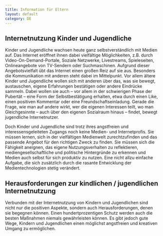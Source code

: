 ```yaml
---
title: Information für Eltern
layout: default
category: DE
---
```

## Internetnutzung Kinder und Jugendliche

Kinder und Jugendliche wachsen heute ganz selbstverständlich mit Medien auf. Das Internet eröffnet ihnen dabei vielfältige Möglichkeiten, z.B. durch Video-On-Demand-Portale, Soziale Netzwerke, Livestreams, Spieleseiten, Onlineangebote von TV-Sendern oder Suchmaschinen. Aufgrund dieser Angebotsvielfalt übt das Internet einen großen Reiz auf sie aus. Besonders die Kommunikation mit anderen steht dabei im Mittelpunkt. Vor allem ältere Kinder und Jugendliche wollen sich mit anderen über das, was sie bewegt, austauschen, eigene Erfahrungen bestätigen oder andere Eindrücke sammeln. Dabei wollen sie auch – vor allem in der schwierigen Phase der Pubertät – eine Form der Selbstbestätigung erhalten, etwa durch einen Like, einen positiven Kommentar oder eine Freundschaftseinladung. Gerade die Frage, wie man auf andere wirkt, wer die eigenen Interessen teilt, wo man Gleichgesinnte – auch über den eigenen Sozialraum hinaus – findet, bewegt jugendliche Internetnutzer.

Doch Kinder und Jugendliche sind trotz ihres angstfreien und interessensgeleiteten Zugangs noch keine Medien- und Internetprofis. Sie müssen lernen, sich in der vielfältigen Medienwelt zurechtzufinden und das passende Angebot für den richtigen Zweck zu finden. Sie müssen sich die Fähigkeit aneignen, das eigene Nutzungsverhalten zu reflektieren, mediengesellschaftliche und politische Hintergründe zu erkennen und Medien auch selbst für sich produktiv zu nutzen. Eine nicht allzu einfache Aufgabe, die sich zusätzlich durch die rasante Entwicklung der Medientechnologien stetig verändert. 

## Herausforderungen zur kindlichen / jugendlichen Internetnutzung

Verbunden mit der Internetnutzung von Kindern und Jugendlichen sind nicht nur die positiven Aspekte, sondern auch Herausforderungen, denen sie begegnen können. Einen hundertprozentigen Schutz werden auch die besten Maßnahmen niemals gewährleisten können. Es gibt jedoch gute Wege, Kindern und Jugendlichen einen möglichst angstfreien und kreativen Umgang zu ermöglichen. 
